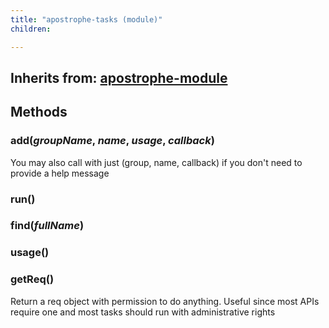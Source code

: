 ```yaml
---
title: "apostrophe-tasks (module)"
children:

---
```

## Inherits from: [apostrophe-module](../apostrophe-module/index.html)

## Methods
### add(*groupName*, *name*, *usage*, *callback*)
You may also call with just (group, name, callback)
if you don't need to provide a help message
### run()

### find(*fullName*)

### usage()

### getReq()
Return a req object with permission to do anything.
Useful since most APIs require one and most tasks
should run with administrative rights
